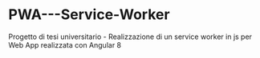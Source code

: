# PWA---Service-Worker
Progetto di tesi universitario - Realizzazione di un service worker in js per Web App realizzata con Angular 8
